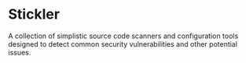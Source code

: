 Stickler
========

A collection of simplistic source code scanners and configuration tools designed to detect common security vulnerabilities and other potential issues.